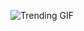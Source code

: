 ![Trending GIF](https://media4.giphy.com/media/M0LSVgFzV8x86iQonb/giphy.gif?cid=8bb217722mhbctdbhnq0i34z2c65q2rqarwv3uhkvuz0wac5&ep=v1_gifs_search&rid=giphy.gif&ct=g)
